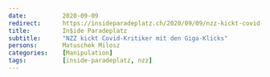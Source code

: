 ```yaml
---
date:          2020-09-09
redirect:      https://insideparadeplatz.ch/2020/09/09/nzz-kickt-covid-kritiker-mit-giga-klickzahlen/
title:         In$ide Paradeplatz
subtitle:      "NZZ kickt Covid-Kritiker mit den Giga-Klicks"
persons:       Matuschek Milosz
categories:    [Manipulation]
tags:          [inside-paradeplatz, nzz]
---
```

